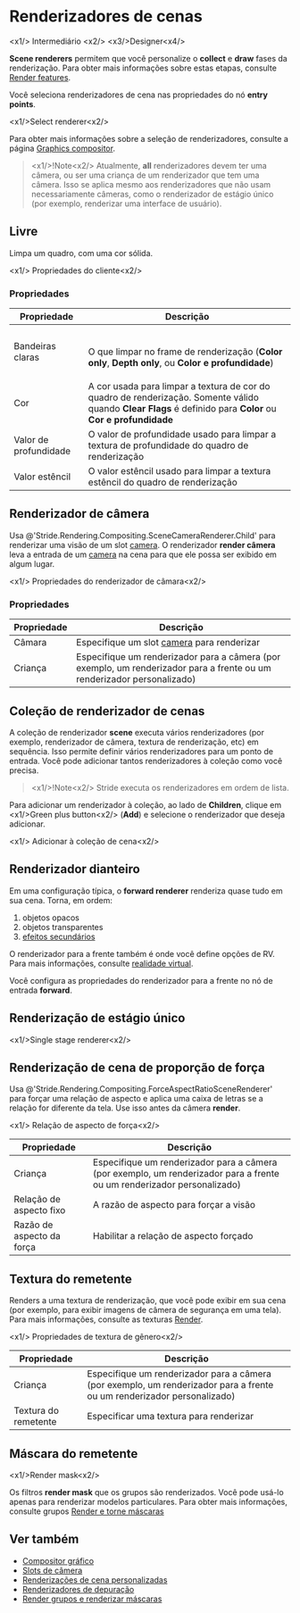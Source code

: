 # Renderizadores de cenas

<x1\/> Intermediário <x2\/>
<x3\/>Designer<x4\/>

**Scene renderers** permitem que você personalize o **collect** e **draw** fases da renderização. Para obter mais informações sobre estas etapas, consulte [Render features](../rendering-pipeline/render-features.md).

Você seleciona renderizadores de cena nas propriedades do nó **entry points**.

<x1\/>Select renderer<x2\/>

Para obter mais informações sobre a seleção de renderizadores, consulte a página [Graphics compositor](index.md).

> <x1\/>!Note<x2\/>
> Atualmente, **all** renderizadores devem ter uma câmera, ou ser uma criança de um renderizador que tem uma câmera. Isso se aplica mesmo aos renderizadores que não usam necessariamente câmeras, como o renderizador de estágio único (por exemplo, renderizar uma interface de usuário).

## Livre

Limpa um quadro, com uma cor sólida.

<x1\/> Propriedades do cliente<x2\/>

### Propriedades

| Propriedade | Descrição |
| ------------- | ----------
| Bandeiras claras | <br><p>O que limpar no frame de renderização (**Color only**, **Depth only**, ou **Color e profundidade**) |
| Cor | A cor usada para limpar a textura de cor do quadro de renderização. Somente válido quando **Clear Flags** é definido para **Color** ou **Cor e profundidade** |
| Valor de profundidade | O valor de profundidade usado para limpar a textura de profundidade do quadro de renderização |
| Valor estêncil | O valor estêncil usado para limpar a textura estêncil do quadro de renderização |

## Renderizador de câmera

Usa @'Stride.Rendering.Compositing.SceneCameraRenderer.Child' para renderizar uma visão de um slot [camera](../cameras/camera-slots.md). O renderizador **render câmera** leva a entrada de um [camera](../cameras/index.md) na cena para que ele possa ser exibido em algum lugar.

<x1\/> Propriedades do renderizador de câmara<x2\/>

### Propriedades

| Propriedade | Descrição |
| ------------- | ----------
| Câmara | Especifique um slot [camera](../cameras/camera-slots.md) para renderizar |
| Criança | Especifique um renderizador para a câmera (por exemplo, um renderizador para a frente ou um renderizador personalizado) |

## Coleção de renderizador de cenas

A coleção de renderizador **scene** executa vários renderizadores (por exemplo, renderizador de câmera, textura de renderização, etc) em sequência. Isso permite definir vários renderizadores para um ponto de entrada. Você pode adicionar tantos renderizadores à coleção como você precisa.

> <x1\/>!Note<x2\/>
> Stride executa os renderizadores em ordem de lista.

Para adicionar um renderizador à coleção, ao lado de **Children**, clique em <x1\/>Green plus button<x2\/> (**Add**) e selecione o renderizador que deseja adicionar.

<x1\/> Adicionar à coleção de cena<x2\/>

## Renderizador dianteiro

Em uma configuração típica, o **forward renderer** renderiza quase tudo em sua cena. Torna, em ordem:

1. objetos opacos
2. objetos transparentes
3. [efeitos secundários](../post-effects/index.md)

O renderizador para a frente também é onde você define opções de RV. Para mais informações, consulte [ realidade virtual](../../virtual-reality/index.md).

Você configura as propriedades do renderizador para a frente no nó de entrada **forward**.

## Renderização de estágio único

<x1\/>Single stage renderer<x2\/>

## Renderização de cena de proporção de força

Usa @'Stride.Rendering.Compositing.ForceAspectRatioSceneRenderer' para forçar uma relação de aspecto e aplica uma caixa de letras se a relação for diferente da tela. Use isso antes da câmera **render**.

<x1\/> Relação de aspecto de força<x2\/>

| Propriedade | Descrição |
| ------------- | ----------
| Criança | Especifique um renderizador para a câmera (por exemplo, um renderizador para a frente ou um renderizador personalizado) |
| Relação de aspecto fixo | A razão de aspecto para forçar a visão |
| Razão de aspecto da força | Habilitar a relação de aspecto forçado |

## Textura do remetente

Renders a uma textura de renderização, que você pode exibir em sua cena (por exemplo, para exibir imagens de câmera de segurança em uma tela). Para mais informações, consulte as texturas [Render](render-textures.md).

<x1\/> Propriedades de textura de gênero<x2\/>

| Propriedade | Descrição |
| ------------- | ----------
| Criança | Especifique um renderizador para a câmera (por exemplo, um renderizador para a frente ou um renderizador personalizado) |
| Textura do remetente | Especificar uma textura para renderizar |

## Máscara do remetente

<x1\/>Render mask<x2\/>

Os filtros **render mask** que os grupos são renderizados. Você pode usá-lo apenas para renderizar modelos particulares. Para obter mais informações, consulte grupos [Render e torne máscaras](render-groups-and-masks.md)

## Ver também

* [Compositor gráfico](index.md)
* [Slots de câmera](../cameras/camera-slots.md)
* [Renderizações de cena personalizadas](custom-scene-renderers.md)
* [Renderizadores de depuração](debug-renderers.md)
* [Render grupos e renderizar máscaras](render-groups-and-masks.md)